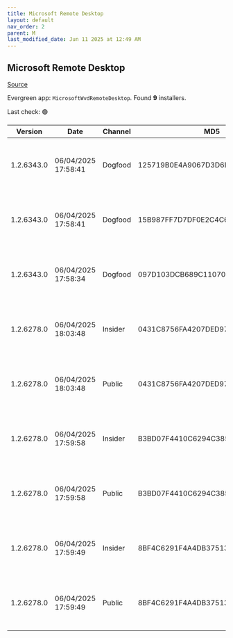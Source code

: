 ```yaml
---
title: Microsoft Remote Desktop
layout: default
nav_order: 2
parent: M
last_modified_date: Jun 11 2025 at 12:49 AM
---
```


## Microsoft Remote Desktop

[Source](https://docs.microsoft.com/en-us/azure/virtual-desktop/connect-windows-7-10)

Evergreen app: `MicrosoftWvdRemoteDesktop`. Found **9** installers.

Last check: 🟢

| Version    | Date                | Channel | MD5                              | Sha2                                                                                                                             | Architecture | URI                                                                                                                                                                                                                                                                  |
| ---------- | ------------------- | ------- | -------------------------------- | -------------------------------------------------------------------------------------------------------------------------------- | ------------ | -------------------------------------------------------------------------------------------------------------------------------------------------------------------------------------------------------------------------------------------------------------------- |
| 1.2.6343.0 | 06/04/2025 17:58:41 | Dogfood | 125719B0E4A9067D3D6D32353E1F82DB | 7241BE65426306474D42EFD3CBCC7E00B4AC7D4ECA7DC8621CFEBD353FE751761195A72C758DEB2E321E42DAA9B2964476980B6C32E2530A8065C42480D7A8FD | ARM64        | [https://res.cdn.office.net/remote-desktop-windows-client/2feaf84a-321e-4069-b9be-e47abf80f866/RemoteDesktop_1.2.6343.0_ARM64.msi](https://res.cdn.office.net/remote-desktop-windows-client/2feaf84a-321e-4069-b9be-e47abf80f866/RemoteDesktop_1.2.6343.0_ARM64.msi) |
| 1.2.6343.0 | 06/04/2025 17:58:41 | Dogfood | 15B987FF7D7DF0E2C4C6F45EE75D19FD | FF6A2B57CA1733D9EF18B1094590E2214134EA237BD03CF6CB41434B50901E0D923BDB3F93EE5E29655B7F4D23DE0801573CDA0BC3AD73A4EAC2577DEB5123E7 | x64          | [https://res.cdn.office.net/remote-desktop-windows-client/c684808d-4b74-4262-8c4b-40a295245434/RemoteDesktop_1.2.6343.0_x64.msi](https://res.cdn.office.net/remote-desktop-windows-client/c684808d-4b74-4262-8c4b-40a295245434/RemoteDesktop_1.2.6343.0_x64.msi)     |
| 1.2.6343.0 | 06/04/2025 17:58:34 | Dogfood | 097D103DCB689C11070B82D8019769DC | 8DC2F0AF9B1B45B4EE9F22D6E8BDD27C7CC4BF471EE94F9987BB02222D253BD1546AAD699458FF37322DBD21C108E4EDC51ECFA2B9758C8DCB4100022E0EF859 | x86          | [https://res.cdn.office.net/remote-desktop-windows-client/2da5310d-03ea-4f28-9f57-7333bcd219f4/RemoteDesktop_1.2.6343.0_x86.msi](https://res.cdn.office.net/remote-desktop-windows-client/2da5310d-03ea-4f28-9f57-7333bcd219f4/RemoteDesktop_1.2.6343.0_x86.msi)     |
| 1.2.6278.0 | 06/04/2025 18:03:48 | Insider | 0431C8756FA4207DED975C4D88A02615 | 582B34402137003CB63A633F5F51CA9F24AF6636F81A40DE0988708BF83DC84688354149AB461F27D1C943BF39D17EFC5F1E5E6E1FD81F9A36ABB3ECC645F9FA | ARM64        | [https://res.cdn.office.net/remote-desktop-windows-client/e4dcb415-fe11-4293-bb69-ed63f6099b97/RemoteDesktop_1.2.6278.0_ARM64.msi](https://res.cdn.office.net/remote-desktop-windows-client/e4dcb415-fe11-4293-bb69-ed63f6099b97/RemoteDesktop_1.2.6278.0_ARM64.msi) |
| 1.2.6278.0 | 06/04/2025 18:03:48 | Public  | 0431C8756FA4207DED975C4D88A02615 | 582B34402137003CB63A633F5F51CA9F24AF6636F81A40DE0988708BF83DC84688354149AB461F27D1C943BF39D17EFC5F1E5E6E1FD81F9A36ABB3ECC645F9FA | ARM64        | [https://res.cdn.office.net/remote-desktop-windows-client/e4dcb415-fe11-4293-bb69-ed63f6099b97/RemoteDesktop_1.2.6278.0_ARM64.msi](https://res.cdn.office.net/remote-desktop-windows-client/e4dcb415-fe11-4293-bb69-ed63f6099b97/RemoteDesktop_1.2.6278.0_ARM64.msi) |
| 1.2.6278.0 | 06/04/2025 17:59:58 | Insider | B3BD07F4410C6294C3850CDBC840C34C | B70DE574A7509ADCA1562F1804E29CAC92B49A301ADA04242AB2FA22A4E71C8D8EE19ACB8B9B3F0E1E2A1A8C1652ECD59F1CCB87D0E4BB996BFD9318AE7445EB | x64          | [https://res.cdn.office.net/remote-desktop-windows-client/616d6fe1-f5fb-4e57-affc-33adc8e1d43a/RemoteDesktop_1.2.6278.0_x64.msi](https://res.cdn.office.net/remote-desktop-windows-client/616d6fe1-f5fb-4e57-affc-33adc8e1d43a/RemoteDesktop_1.2.6278.0_x64.msi)     |
| 1.2.6278.0 | 06/04/2025 17:59:58 | Public  | B3BD07F4410C6294C3850CDBC840C34C | B70DE574A7509ADCA1562F1804E29CAC92B49A301ADA04242AB2FA22A4E71C8D8EE19ACB8B9B3F0E1E2A1A8C1652ECD59F1CCB87D0E4BB996BFD9318AE7445EB | x64          | [https://res.cdn.office.net/remote-desktop-windows-client/616d6fe1-f5fb-4e57-affc-33adc8e1d43a/RemoteDesktop_1.2.6278.0_x64.msi](https://res.cdn.office.net/remote-desktop-windows-client/616d6fe1-f5fb-4e57-affc-33adc8e1d43a/RemoteDesktop_1.2.6278.0_x64.msi)     |
| 1.2.6278.0 | 06/04/2025 17:59:49 | Insider | 8BF4C6291F4A4DB375136B3EF595C3FF | CB158373DF38C86EB652D714A5307F97D41088083EB8A6975C7D903E8CACFAA33A1B14423B8A9018799BFA4B391E0B1AF0C2AAD40A688AE064F34F477B7AAEF3 | x86          | [https://res.cdn.office.net/remote-desktop-windows-client/54b91887-6c5c-4090-9456-3ac5aea56d58/RemoteDesktop_1.2.6278.0_x86.msi](https://res.cdn.office.net/remote-desktop-windows-client/54b91887-6c5c-4090-9456-3ac5aea56d58/RemoteDesktop_1.2.6278.0_x86.msi)     |
| 1.2.6278.0 | 06/04/2025 17:59:49 | Public  | 8BF4C6291F4A4DB375136B3EF595C3FF | CB158373DF38C86EB652D714A5307F97D41088083EB8A6975C7D903E8CACFAA33A1B14423B8A9018799BFA4B391E0B1AF0C2AAD40A688AE064F34F477B7AAEF3 | x86          | [https://res.cdn.office.net/remote-desktop-windows-client/54b91887-6c5c-4090-9456-3ac5aea56d58/RemoteDesktop_1.2.6278.0_x86.msi](https://res.cdn.office.net/remote-desktop-windows-client/54b91887-6c5c-4090-9456-3ac5aea56d58/RemoteDesktop_1.2.6278.0_x86.msi)     |
